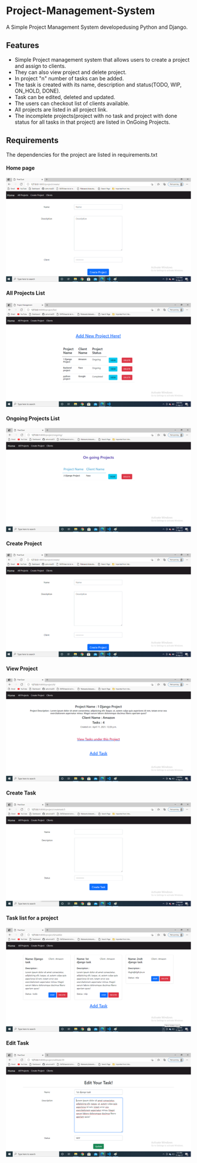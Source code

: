 # Project-Management-System

A Simple Project Management System developedusing Python and Django.

## Features

- Simple Project management system that allows users to create a project and assign to clients. 
- They can also view project and delete project.
- In project "n" number of tasks can be added.
- The task is created with its name, description and status(TODO, WIP, ON_HOLD, DONE).
- Task can be edited, deleted and updated.
- The users can checkout list of clients available.
- All projects are listed in all project link.
- The incomplete projects(project with no task and project with done status for all tasks in that project) are listed in OnGoing Projects.

## Requirements

The dependencies for the project are listed in requirements.txt 

#### Home page

![](Img/home.png)

#### All Projects List

![](Img/all_project.png)

#### Ongoing Projects List

![](Img/Ongoing_projects.png)

#### Create Project

![](Img/create_project.png)

#### View Project

![](Img/project_detail.png)

#### Create Task

![](Img/create_task.png)

#### Task list for a project  

![](Img/task_list.png)

#### Edit Task

![](Img/edit_task.png)

